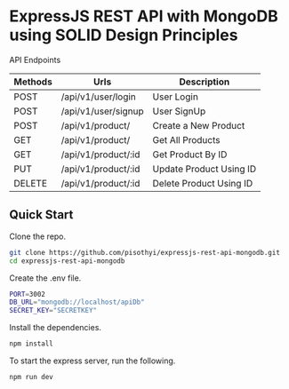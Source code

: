 # ExpressJS REST API with MongoDB using SOLID Design Principles

API Endpoints

| Methods | Urls                | Description             |
| ------- | ------------------- | ----------------------- |
| POST    | /api/v1/user/login  | User Login              |
| POST    | /api/v1/user/signup | User SignUp             |
| POST    | /api/v1/product/    | Create a New Product    |
| GET     | /api/v1/product/    | Get All Products        |
| GET     | /api/v1/product/:id | Get Product By ID       |
| PUT     | /api/v1/product/:id | Update Product Using ID |
| DELETE  | /api/v1/product/:id | Delete Product Using ID |

## Quick Start

Clone the repo.

```bash
git clone https://github.com/pisothyi/expressjs-rest-api-mongodb.git
cd expressjs-rest-api-mongodb
```

Create the .env file.

```bash
PORT=3002
DB_URL="mongodb://localhost/apiDb"
SECRET_KEY="SECRETKEY"
```

Install the dependencies.

```bash
npm install
```

To start the express server, run the following.

```bash
npm run dev
```
